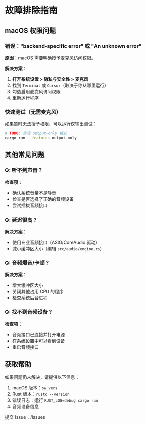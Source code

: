 # 故障排除指南

## macOS 权限问题

### 错误："backend-specific error" 或 "An unknown error"

**原因**：macOS 需要明确授予麦克风访问权限。

**解决方案**：

1. **打开系统设置 > 隐私与安全性 > 麦克风**
2. 找到 `Terminal` 或 `Cursor`（取决于你从哪里运行）
3. 勾选启用麦克风访问权限
4. 重新运行程序

### 快速测试（无需麦克风）

如果暂时无法授予权限，可以运行仅输出测试：

```bash
# TODO: 实现 output-only 模式
cargo run --features output-only
```

## 其他常见问题

### Q: 听不到声音？

**检查项**：
- 确认系统音量不是静音
- 检查是否选择了正确的音频设备
- 尝试插拔音频接口

### Q: 延迟很高？

**解决方案**：
- 使用专业音频接口（ASIO/CoreAudio 驱动）
- 减小缓冲区大小（编辑 `src/audio/engine.rs`）

### Q: 音频爆音/卡顿？

**解决方案**：
- 增大缓冲区大小
- 关闭其他占用 CPU 的程序
- 检查系统后台进程

### Q: 找不到音频设备？

**检查项**：
- 音频接口已连接并打开电源
- 在系统设置中可以看到设备
- 重启音频接口

## 获取帮助

如果问题仍未解决，请提供以下信息：

1. macOS 版本：`sw_vers`
2. Rust 版本：`rustc --version`
3. 错误日志：运行 `RUST_LOG=debug cargo run`
4. 音频设备信息

提交 Issue：<repository-url>/issues


